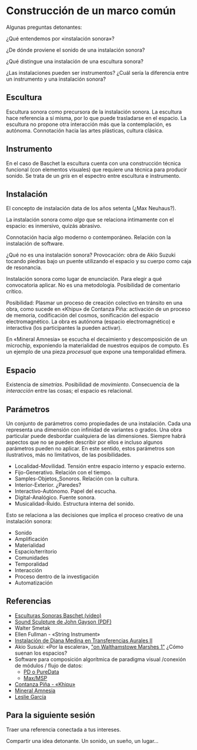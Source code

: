 # Construcción de un marco común

Algunas preguntas detonantes:

¿Qué entendemos por «instalación sonora»?

¿De dónde proviene el sonido de una instalación sonora?

¿Qué distingue una instalación de una escultura sonora?

¿Las instalaciones pueden ser instrumentos? ¿Cuál sería la diferencia entre un instrumento y una instalación sonora?

## Escultura

Escultura sonora como precursora de la instalación sonora.
La escultura hace referencia a sí misma, por lo que puede trasladarse en el espacio.
La escultura no propone otra interacción más que la contemplación, es autónoma.
Connotación hacia las artes plásticas, cultura clásica.

## Instrumento

En el caso de Baschet la escultura cuenta con una construcción técnica funcional (con elementos visuales) que requiere una técnica para producir sonido.
Se trata de un _gris_ en el espectro entre escultura e instrumento.

## Instalación

El concepto de instalación data de los años setenta (¿Max Neuhaus?).

La instalación sonora como _algo_ que se relaciona íntimamente con el espacio: es inmersivo, quizás abrasivo.

Connotación hacia algo moderno o contemporáneo. Relación con la instalación de software.

¿Qué no es una instalación sonora?
Provocación: obra de Akio Suzuki tocando piedras bajo un puente utilizando el espacio y su cuerpo como caja de resonancia.

Instalación sonora como lugar de enunciación. Para elegir a qué convocatoria aplicar.
No es una metodología. Posibilidad de comentario crítico.

Posibilidad: Plasmar un proceso de creación colectivo en tránsito en una obra,
como sucede en «Khipu» de Contanza Piña: activación de un proceso de memoria, codificación del cosmos, sonificación del espacio electromagnético.
La obra es autónoma (espacio electromagnético) e interactiva (los participantes la pueden activar).

En «Mineral Amnesia» se escucha el decaimiento y descomposición de un microchip,
exponiendo la materialidad de nuestros equipos de computo. Es un ejemplo de una pieza _procesual_
que expone una temporalidad efímera.

## Espacio

Existencia de _simetrías_.
Posibilidad de _movimiento_.
Consecuencia de la _interacción_ entre las cosas; el espacio es relacional.

## Parámetros

Un conjunto de parámetros como propiedades de una instalación.
Cada una representa una dimensión con infinidad de variantes o grados.
Una obra particular puede desbordar cualquiera de las dimensiones.
Siempre habrá aspectos que no se pueden describir por ellos
e incluso algunos parámetros pueden no aplicar.
En este sentido, estos parámetros son ilustrativos, más no limitativos, de las posibilidades.

* Localidad-Movilidad. Tensión entre espacio interno y espacio externo.
* Fijo-Generativo. Relación con el tiempo.
* Samples-Objetos_Sonoros. Relación con la cultura.
* Interior-Exterior. ¿Paredes?
* Interactivo-Autónomo. Papel del escucha.
* Digital-Analógico. Fuente sonora.
* Musicalidad-Ruido. Estructura interna del sonido.

Esto se relaciona a las decisiones que implica el proceso creativo de una instalación sonora:

* Sonido
* Amplificación
* Materialidad
* Espacio/territorio
* Comunidades
* Temporalidad
* Interacción
* Proceso dentro de la investigación
* Automatización

## Referencias

* [Esculturas Sonoras Baschet (video)](https://www.youtube.com/watch?v=HdNTsLJZJmU)
* [Sound Sculpture de John Gayson (PDF)](https://monoskop.org/images/2/2c/Grayson_John_ed_Sound_Sculpture.pdf)
* Walter Smetak
* Ellen Fullman - «String Instrument»
* [Instalación de Diana Medina en Transferencias Aurales II](https://dianamedinaprieto.wixsite.com/2204/proyectos)
* Akio Susuki: «Por la escalera», ["on Walthamstowe Marshes 1"](https://www.youtube.com/watch?v=XKK5IEhko3g) ¿Cómo suenan los espacios?
* Software para composición algorítmica de paradigma visual /conexión de módulos / flujo de datos:
  * [PD o PureData](https://puredata.info/)
  * [Max/MSP](https://cycling74.com/shop/max)
* [Contanza Piña - «Khipu»](https://youtu.be/K1_XCmKQvFo?si=wfhUuLqC39N3FmCo)
* [Mineral Amnesia](https://www.youtube.com/watch?v=1pCWNdojoV8)
* [Leslie García](https://lessnullvoid.cc/content/)

## Para la siguiente sesión

Traer una referencia conectada a tus intereses.

Compartir una idea detonante. Un sonido, un sueño, un lugar...
